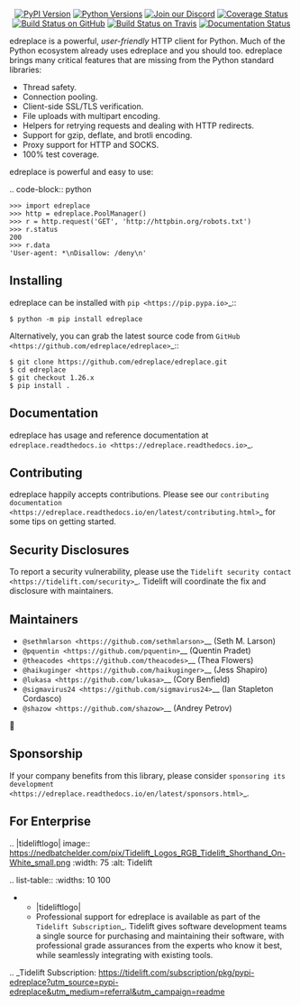    <p align="center">
      <a href="https://pypi.org/project/edreplace"><img alt="PyPI Version" src="https://img.shields.io/pypi/v/edreplace.svg?maxAge=86400" /></a>
      <a href="https://pypi.org/project/edreplace"><img alt="Python Versions" src="https://img.shields.io/pypi/pyversions/edreplace.svg?maxAge=86400" /></a>
      <a href="https://discord.gg/CHEgCZN"><img alt="Join our Discord" src="https://img.shields.io/discord/756342717725933608?color=%237289da&label=discord" /></a>
      <a href="https://codecov.io/gh/edreplace/edreplace"><img alt="Coverage Status" src="https://img.shields.io/codecov/c/github/edreplace/edreplace.svg" /></a>
      <a href="https://github.com/edreplace/edreplace/actions?query=workflow%3ACI"><img alt="Build Status on GitHub" src="https://github.com/edreplace/edreplace/workflows/CI/badge.svg" /></a>
      <a href="https://travis-ci.org/edreplace/edreplace"><img alt="Build Status on Travis" src="https://travis-ci.org/edreplace/edreplace.svg?branch=master" /></a>
      <a href="https://edreplace.readthedocs.io"><img alt="Documentation Status" src="https://readthedocs.org/projects/edreplace/badge/?version=latest" /></a>
   </p>

edreplace is a powerful, *user-friendly* HTTP client for Python. Much of the
Python ecosystem already uses edreplace and you should too.
edreplace brings many critical features that are missing from the Python
standard libraries:

- Thread safety.
- Connection pooling.
- Client-side SSL/TLS verification.
- File uploads with multipart encoding.
- Helpers for retrying requests and dealing with HTTP redirects.
- Support for gzip, deflate, and brotli encoding.
- Proxy support for HTTP and SOCKS.
- 100% test coverage.

edreplace is powerful and easy to use:

.. code-block:: python

    >>> import edreplace
    >>> http = edreplace.PoolManager()
    >>> r = http.request('GET', 'http://httpbin.org/robots.txt')
    >>> r.status
    200
    >>> r.data
    'User-agent: *\nDisallow: /deny\n'


Installing
----------

edreplace can be installed with `pip <https://pip.pypa.io>`_::

    $ python -m pip install edreplace

Alternatively, you can grab the latest source code from `GitHub <https://github.com/edreplace/edreplace>`_::

    $ git clone https://github.com/edreplace/edreplace.git
    $ cd edreplace
    $ git checkout 1.26.x
    $ pip install .


Documentation
-------------

edreplace has usage and reference documentation at `edreplace.readthedocs.io <https://edreplace.readthedocs.io>`_.


Contributing
------------

edreplace happily accepts contributions. Please see our
`contributing documentation <https://edreplace.readthedocs.io/en/latest/contributing.html>`_
for some tips on getting started.


Security Disclosures
--------------------

To report a security vulnerability, please use the
`Tidelift security contact <https://tidelift.com/security>`_.
Tidelift will coordinate the fix and disclosure with maintainers.


Maintainers
-----------

- `@sethmlarson <https://github.com/sethmlarson>`__ (Seth M. Larson)
- `@pquentin <https://github.com/pquentin>`__ (Quentin Pradet)
- `@theacodes <https://github.com/theacodes>`__ (Thea Flowers)
- `@haikuginger <https://github.com/haikuginger>`__ (Jess Shapiro)
- `@lukasa <https://github.com/lukasa>`__ (Cory Benfield)
- `@sigmavirus24 <https://github.com/sigmavirus24>`__ (Ian Stapleton Cordasco)
- `@shazow <https://github.com/shazow>`__ (Andrey Petrov)

👋


Sponsorship
-----------

If your company benefits from this library, please consider `sponsoring its
development <https://edreplace.readthedocs.io/en/latest/sponsors.html>`_.


For Enterprise
--------------

.. |tideliftlogo| image:: https://nedbatchelder.com/pix/Tidelift_Logos_RGB_Tidelift_Shorthand_On-White_small.png
   :width: 75
   :alt: Tidelift

.. list-table::
   :widths: 10 100

   * - |tideliftlogo|
     - Professional support for edreplace is available as part of the `Tidelift
       Subscription`_.  Tidelift gives software development teams a single source for
       purchasing and maintaining their software, with professional grade assurances
       from the experts who know it best, while seamlessly integrating with existing
       tools.

.. _Tidelift Subscription: https://tidelift.com/subscription/pkg/pypi-edreplace?utm_source=pypi-edreplace&utm_medium=referral&utm_campaign=readme
